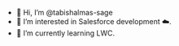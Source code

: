 - 👋 Hi, I’m @tabishalmas-sage
- 👀 I’m interested in Salesforce development ☁️.
- 🌱 I’m currently learning LWC.
<!---
- 💞️ I’m looking to collaborate on ...
- 📫 How to reach me ...
--->
<!---
tabishalmas-sage/tabishalmas-sage is a ✨ special ✨ repository because its `README.md` (this file) appears on your GitHub profile.
You can click the Preview link to take a look at your changes.
--->
